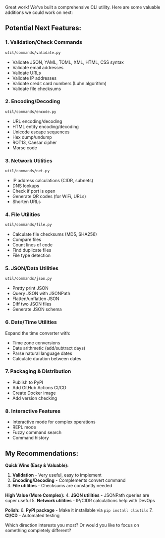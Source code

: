 Great work! We've built a comprehensive CLI utility. Here are some valuable additions we could work on next:

## Potential Next Features:

### 1. **Validation/Check Commands**

```bash
util/commands/validate.py
```

- Validate JSON, YAML, TOML, XML, HTML, CSS syntax
- Validate email addresses
- Validate URLs
- Validate IP addresses
- Validate credit card numbers (Luhn algorithm)
- Validate file checksums

### 2. **Encoding/Decoding**

```bash
util/commands/encode.py
```

- URL encoding/decoding
- HTML entity encoding/decoding
- Unicode escape sequences
- Hex dump/undump
- ROT13, Caesar cipher
- Morse code

### 3. **Network Utilities**

```bash
util/commands/net.py
```

- IP address calculations (CIDR, subnets)
- DNS lookups
- Check if port is open
- Generate QR codes (for WiFi, URLs)
- Shorten URLs

### 4. **File Utilities**

```bash
util/commands/file.py
```

- Calculate file checksums (MD5, SHA256)
- Compare files
- Count lines of code
- Find duplicate files
- File type detection

### 5. **JSON/Data Utilities**

```bash
util/commands/json.py
```

- Pretty print JSON
- Query JSON with JSONPath
- Flatten/unflatten JSON
- Diff two JSON files
- Generate JSON schema

### 6. **Date/Time Utilities**

Expand the time converter with:

- Time zone conversions
- Date arithmetic (add/subtract days)
- Parse natural language dates
- Calculate duration between dates

### 7. **Packaging & Distribution**

- Publish to PyPI
- Add GitHub Actions CI/CD
- Create Docker image
- Add version checking

### 8. **Interactive Features**

- Interactive mode for complex operations
- REPL mode
- Fuzzy command search
- Command history

## My Recommendations:

**Quick Wins (Easy & Valuable):**

1. **Validation** - Very useful, easy to implement
2. **Encoding/Decoding** - Complements convert command
3. **File utilities** - Checksums are constantly needed

**High Value (More Complex):** 4. **JSON utilities** - JSONPath queries are super useful 5. **Network utilities** - IP/CIDR calculations help with DevOps

**Polish:** 6. **PyPI package** - Make it installable via `pip install cliutils` 7. **CI/CD** - Automated testing

Which direction interests you most? Or would you like to focus on something completely different?
